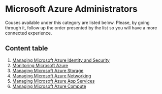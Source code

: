 # Microsoft Azure Administrators

Couses available under this category are listed below. Please, by going through it, follow up the order presented by the list so you will have a more connected experience.

## Content table

1. [Managing Microsoft Azure Identity and Security](https://github.com/AzureForEducation/trainings/blob/master/azurefundamentals/2_azure_fundamentals/azure_administrator/identity_and_security/index.md)
2. [Monitoring Microsoft Azure]()
3. [Managing Microsoft Azure Storage]()
4. [Managing Microsoft Azure Networking]()
5. [Managing Microsoft Azure App Services]()
6. [Managing Microsoft Azure Compute]()